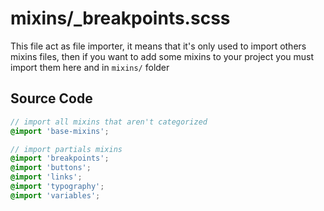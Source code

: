 # mixins/_breakpoints.scss

This file act as file importer, it means that it's only used to import others mixins files, then if you want to add some mixins to your project you must import them here and in `mixins/` folder

## Source Code

```scss
// import all mixins that aren't categorized
@import 'base-mixins';

// import partials mixins
@import 'breakpoints';
@import 'buttons';
@import 'links';
@import 'typography';
@import 'variables';
```

